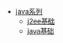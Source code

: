 * [java系列](java系列/)
    * [j2ee基础](java系列/j2ee基础/)
        <!-- * [J2EE基础知识](java系列/j2ee基础/J2EE基础知识) -->
    * [java基础](java系列/java基础/)
       <!--  * [final、static、this、super](java系列/java基础/final、static、this、super) -->
